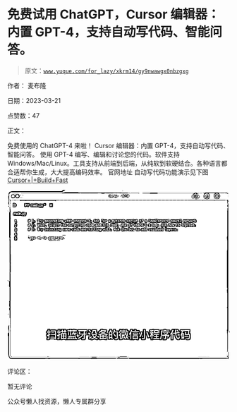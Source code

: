 # 免费试用 ChatGPT，Cursor 编辑器：内置 GPT-4，支持自动写代码、智能问答。

> 原文：[`www.yuque.com/for_lazy/xkrm14/gy9nwawgx0nbzgxg`](https://www.yuque.com/for_lazy/xkrm14/gy9nwawgx0nbzgxg)

作者： 麦布隆

日期：2023-03-21

点赞数：47

正文：

免费使用的 ChatGPT-4 来啦！ Cursor 编辑器：内置 GPT-4，支持自动写代码、智能问答。 使用 GPT-4 编写、编辑和讨论您的代码。软件支持 Windows/Mac/Linux。工具支持从前端到后端，从纯软到软硬结合。各种语言都合适帮你生成，大大提高编码效率。 官网地址 自动写代码功能演示见下图[Cursor+|+Build+Fast](https://www.cursor.so/)

![](img/cdcb2071887042f3d17c2f3ee0d742fc.png)

评论区：

暂无评论

公众号懒人找资源，懒人专属群分享

